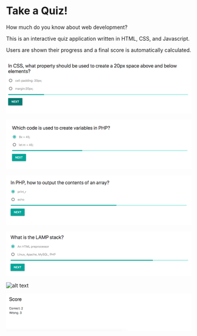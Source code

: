 # Take a Quiz!

How much do you know about web development?

This is an interactive quiz application written in HTML, CSS, and Javascript.

Users are shown their progress and a final score is automatically calculated.

![alt text](images/1.png)

![alt text](images/2.png)

![alt text](images/3.png)

![alt text](images/4.png)

![alt text](images/5.png)

![alt text](images/score.png)
